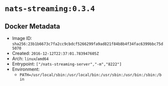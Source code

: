 # `nats-streaming:0.3.4`

## Docker Metadata

- Image ID: `sha256:23b1b6673c7fa2cc9cbdcf5266299fa9ad821f84b8b4f34fac6399bbc75d5070`
- Created: `2016-12-12T22:37:01.783947605Z`
- Arch: `linux`/`amd64`
- Entrypoint: `["/nats-streaming-server","-m","8222"]`
- Environment:
  - `PATH=/usr/local/sbin:/usr/local/bin:/usr/sbin:/usr/bin:/sbin:/bin`
